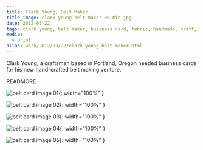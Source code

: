 ```yaml
---
title: Clark Young, Belt Maker
title_image: clark-young-belt-maker-06.min.jpg
date: 2012-03-22
tags: clark young, belt maker, business card, fabric, handmade, craft, jean, material, stiched, recycled
media: 
  - print
alias: work/2012/03/22/clark-young-belt-maker.html
---
```


Clark Young, a craftsman based in Portland, Oregon needed business cards for 
his new hand-crafted belt making venture.

READMORE

![belt card image 01](/images/clark-young-belt-maker-05.min.jpg){: width="100%" }

![belt card image 02](/images/clark-young-belt-maker-06.min.jpg){: width="100%" }

![belt card image 03](/images/clark-young-belt-maker-07.min.jpg){: width="100%" }

![belt card image 04](/images/clark-young-belt-maker-08.min.jpg){: width="100%" }

![belt card image 05](/images/clark-young-belt-maker-17.min.jpg){: width="100%" }

